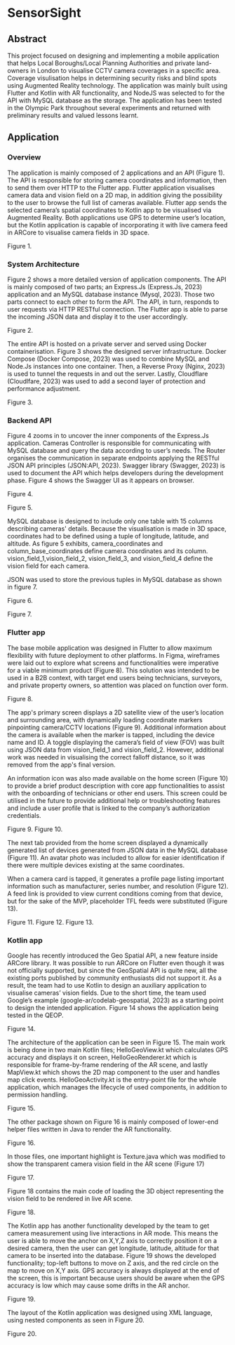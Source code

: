 # SensorSight

## Abstract 
This project focused on designing and implementing a mobile application that helps Local Boroughs/Local Planning Authorities and private land-owners in London to visualise CCTV camera coverages in a specific area. Coverage visulisation helps in determining security risks and blind spots using Augmented Reality technology.
The application was mainly built using Flutter and Kotlin with AR functionality, and NodeJS was selected to for the API with MySQL database as the storage. 
The application has been tested in the Olympic Park throughout several experiments and returned with preliminary results and valued lessons learnt.

## Application 

### Overview 
The application is mainly composed of 2 applications and an API (Figure 1). The API is responsible for storing camera coordinates and information, then to send them over HTTP to the Flutter app. Flutter application visualises camera data and vision field on a 2D map, in addition giving the possibility to the user to browse the full list of cameras available. Flutter app sends the selected camera’s spatial coordinates to Kotlin app to be visualised via Augmented Reality. Both applications use GPS to determine user’s location, but the Kotlin application is capable of incorporating it with live camera feed in ARCore to visualise camera fields in 3D space.

Figure 1.

### System Architecture

Figure 2 shows a more detailed version of application components. The API is mainly composed of two parts; an Express.Js (Express.Js, 2023) application and an MySQL database instance (Mysql, 2023). Those two parts connect to each other to form the API.
The API, in turn, responds to user requests via HTTP RESTful connection. The Flutter app is able to parse the incoming JSON data and display it to the user accordingly. 

Figure 2.

The entire API is hosted on a private server and served using Docker containerisation. Figure 3 shows the designed server infrastructure. Docker Compose (Docker Compose, 2023) was used to combine MySQL and Node.Js instances into one container. Then, a Reverse Proxy (Nginx, 2023) is used to tunnel the requests in and out the server. Lastly, Cloudflare (Cloudlfare, 2023) was used to add a second layer of protection and performance adjustment.

Figure 3.

### Backend API 

Figure 4 zooms in to uncover the inner components of the Express.Js application. Cameras Controller is responsible for communicating with MySQL database and query the data according to user’s needs. The Router organises the communication in separate endpoints applying the RESTful JSON API principles (JSON:API, 2023). Swagger library (Swagger, 2023) is used to document the API which helps developers during the development phase. Figure 4 shows the Swagger UI as it appears on browser.

Figure 4.

Figure 5.

MySQL database is designed to include only one table with 15 columns describing cameras' details. Because the visualisation is made in 3D space, coordinates had to be defined using a tuple of longitude, latitude, and altitude. As figure 5 exhibits, camera_coordinates and column_base_coordinates define camera coordinates and its column. vision_field_1,vision_field_2, vision_field_3, and vision_field_4 define the vision field for each camera. 

JSON was used to store the previous tuples in MySQL database as shown in figure 7.

Figure 6.

Figure 7.

### Flutter app 

The base mobile application was designed in Flutter to allow maximum flexibility with future deployment to other platforms. In Figma, wireframes were laid out to explore what screens and functionalities were imperative for a viable minimum product (Figure 8). This solution was intended to be used in a B2B context, with target end users being technicians, surveyors, and private property owners, so attention was placed on function over form.

Figure 8.

The app's primary screen displays a 2D satellite view of the user’s location and surrounding area, with dynamically loading coordinate markers pinpointing camera/CCTV locations (Figure 9). Additional information about the camera is available when the marker is tapped, including the device name and ID. A toggle displaying the camera’s field of view (FOV) was built using JSON data from vision_field_1 and vision_field_2. However, additional work was needed in visualising the correct falloff distance, so it was removed from the app's final version. 

An information icon was also made available on the home screen (Figure 10) to provide a brief product description with core app functionalities to assist with the onboarding of technicians or other end users. This screen could be utilised in the future to provide additional help or troubleshooting features and include a user profile that is linked to the company’s authorization credentials.

Figure 9.              				Figure 10.

The next tab provided from the home screen displayed a dynamically generated list of devices generated from JSON data in the MySQL database (Figure 11).  An avatar photo was included to allow for easier identification if there were multiple devices existing at the same coordinates. 

When a camera card is tapped, it generates a profile page listing important information such as manufacturer, series number, and resolution (Figure 12). A feed link is provided to view current conditions coming from that device, but for the sake of the MVP, placeholder TFL feeds were substituted (Figure 13). 

   
Figure 11.			Figure 12.			Figure 13.

### Kotlin app 

Google has recently introduced the Geo Spatial API, a new feature inside ARCore library. It was possible to run ARCore on Flutter even though it was not officially supported, but since the GeoSpatial API is quite new, all the existing ports published by community enthusiasts did not support it. As a result, the team had to use Kotlin to design an auxiliary application to visualise cameras’ vision fields. Due to the short time, the team used Google’s example (google-ar/codelab-geospatial, 2023) as a starting point to design the intended application. Figure 14 shows the application being tested in the QEOP.

Figure 14.

The architecture of the application can be seen in Figure 15. The main work is being done in two main Kotlin files; HelloGeoView.kt which calculates GPS accuracy and displays it on screen, HelloGeoRenderer.kt which is responsible for frame-by-frame rendering of the AR scene, and lastly MapView.kt which shows the 2D map component to the user and handles map click events. 
HelloGeoActivity.kt is the entry-point file for the whole application, which manages the lifecycle of used components, in addition to permission handling.

Figure 15.

The other package shown on Figure 16 is mainly composed of lower-end helper files written in Java to render the AR functionality.

Figure 16.

In those files, one important highlight is Texture.java which was modified to show the transparent camera vision field in the AR scene (Figure 17)

Figure 17.

Figure 18 contains the main code of loading the 3D object representing the vision field to be rendered in live AR scene.

Figure 18.

The Kotlin app has another functionality developed by the team to get camera measurement using live interactions in AR mode. This means the user is able to move the anchor on X,Y,Z axis to correctly position it on a desired camera, then the user can get longitude, latitude, altitude for that camera to be inserted into the database. Figure 19 shows the developed functionality; top-left buttons to move on Z axis, and the red circle on the map to move on X,Y axis. 
GPS accuracy is always displayed at the end of the screen, this is important because users should be aware when the GPS accuracy is low which may cause some drifts in the AR anchor.

Figure 19.

The layout of the Kotlin application was designed using XML language, using nested components as seen in Figure 20. 

Figure 20.

